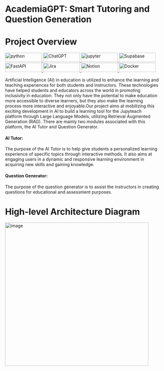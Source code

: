 # AcademiaGPT: Smart Tutoring and Question Generation 

# Project Overview 
<p align="left"> 
<a href="https://www.python.org" target="_blank" rel="noreferrer"> <img src="https://img.shields.io/badge/Python-FFD43B?style=for-the-badge&logo=python&logoColor=blue" alt="python" width="120" height="30"/> </a>  
<a href="https://chat.openai.com/" target="_blank" rel="noreferrer"> <img src="https://img.shields.io/badge/ChatGPT-74aa9c?style=for-the-badge&logo=openai&logoColor=white" alt="ChatGPT" width="120" height="30"/> </a> 
<a href="https://jupyter.org/" target="_blank" rel="noreferrer"> <img src="https://img.shields.io/badge/Jupyter-F37626.svg?&style=for-the-badge&logo=Jupyter&logoColor=white" alt="jupyter" width="120" height="30"/> </a>
<a href="https://supabase.com/" target="_blank" rel="noreferrer"> <img src="https://img.shields.io/badge/Supabase-181818?style=for-the-badge&logo=supabase&logoColor=white" alt="Supabase" width="120" height="30"/> </a>
<a href="https://fastapi.tiangolo.com/" target="_blank" rel="noreferrer"> <img src="https://img.shields.io/badge/fastapi-109989?style=for-the-badge&logo=FASTAPI&logoColor=white" alt="FastAPI" width="120" height="30"/> </a>
<a href="https://www.atlassian.com/software/jira" target="_blank" rel="noreferrer"> <img src="https://img.shields.io/badge/Jira-0052CC?style=for-the-badge&logo=Jira&logoColor=white" alt="Jira" width="120" height="30"/> </a>
<a href="https://www.notion.so/" target="_blank" rel="noreferrer"> <img src="https://img.shields.io/badge/Notion-000000?style=for-the-badge&logo=notion&logoColor=white" alt="Notion" width="120" height="30"/> </a>
<a href="https://www.docker.com/" target="_blank" rel="noreferrer"> <img src="https://img.shields.io/badge/Docker-2CA5E0?style=for-the-badge&logo=docker&logoColor=white" alt="Docker" width="120" height="30"/> </a>
</p>  

Artificial Intelligence (AI) in education is utilized to enhance the learning and teaching experiences for both students and instructors. These technologies have helped students and
educators across the world in promoting inclusivity in education. They not only have the potential to make education more accessible to diverse learners, but they also make the learning process more interactive and enjoyable.Our project aims at mobilizing this exciting development in AI to build a learning tool for the Jupyteach platform through Large Language Models, utilizing Retrieval Augmented Generation (RAG). There are mainly two modules associated with this platform, the AI Tutor and Question Generator.

#### AI Tutor: 
The purpose of the AI Tutor is to help give students a personalized learning
experience of specific topics through interactive methods. It also aims at engaging users in a dynamic and responsive learning environment in acquiring new skills and gaining knowledge.

#### Question Generator: 
The purpose of the question generator is to assist the instructors in creating questions for educational and assessment purposes.

# High-level Architecture Diagram

<img width="468" alt="image" src="https://github.com/jainammshahh/AcademiaGPT-Smart-Tutoring-and-Question-Generation/assets/114266749/76a605f5-8765-43a7-be41-cc0769c92e12">

